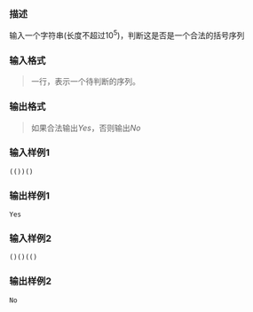 ### 描述
输入一个字符串(长度不超过$10^5$)，判断这是否是一个合法的括号序列

### 输入格式
>一行，表示一个待判断的序列。

### 输出格式
>如果合法输出$Yes$，否则输出$No$

### 输入样例1
	(())()
### 输出样例1
	Yes
### 输入样例2
	()()(()
### 输出样例2
	No